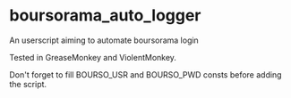 # boursorama_auto_logger
An userscript aiming to automate boursorama login

Tested in GreaseMonkey and ViolentMonkey.

Don't forget to fill BOURSO_USR and BOURSO_PWD consts before adding the script.
